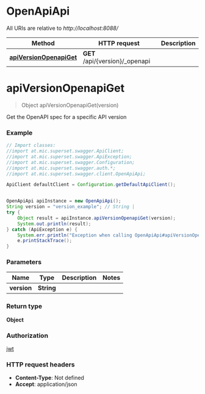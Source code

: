 # OpenApiApi

All URIs are relative to *http://localhost:8088/*

Method | HTTP request | Description
------------- | ------------- | -------------
[**apiVersionOpenapiGet**](OpenApiApi.md#apiVersionOpenapiGet) | **GET** /api/{version}/_openapi | 

<a name="apiVersionOpenapiGet"></a>
# **apiVersionOpenapiGet**
> Object apiVersionOpenapiGet(version)



Get the OpenAPI spec for a specific API version

### Example
```java
// Import classes:
//import at.mic.superset.swagger.ApiClient;
//import at.mic.superset.swagger.ApiException;
//import at.mic.superset.swagger.Configuration;
//import at.mic.superset.swagger.auth.*;
//import at.mic.superset.swagger.client.OpenApiApi;

ApiClient defaultClient = Configuration.getDefaultApiClient();


OpenApiApi apiInstance = new OpenApiApi();
String version = "version_example"; // String | 
try {
    Object result = apiInstance.apiVersionOpenapiGet(version);
    System.out.println(result);
} catch (ApiException e) {
    System.err.println("Exception when calling OpenApiApi#apiVersionOpenapiGet");
    e.printStackTrace();
}
```

### Parameters

Name | Type | Description  | Notes
------------- | ------------- | ------------- | -------------
 **version** | **String**|  |

### Return type

**Object**

### Authorization

[jwt](../README.md#jwt)

### HTTP request headers

 - **Content-Type**: Not defined
 - **Accept**: application/json

